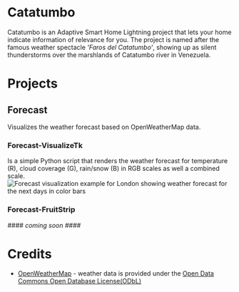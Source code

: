 # Catatumbo
Catatumbo is an Adaptive Smart Home Lightning project that lets your home indicate information of relevance for you. The project is named after the famous weather spectacle *'Faros del Catatumbo'*, showing up as silent thunderstorms over the marshlands of Catatumbo river in Venezuela. 

# Projects
## Forecast
Visualizes the weather forecast based on OpenWeatherMap data.
### Forecast-VisualizeTk
Is a simple Python script that renders the weather forecast for temperature (R), cloud coverage (G), rain/snow (B) in RGB scales as well a combined scale.
![Forecast visualization example for London showing weather forecast for the next days in color bars](https://github.com/MBizm/Catatumbo/blob/master/docs/forecast/visualizeTk/example-London.png)
### Forecast-FruitStrip
*#### coming soon ####*


# Credits
- [OpenWeatherMap](https://openweathermap.org/) - weather data is provided under the [Open Data Commons Open Database License(ODbL)](http://opendatacommons.org/licenses/odbl/)
